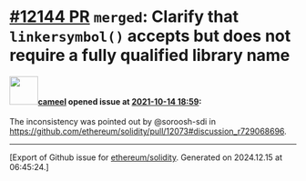 # [\#12144 PR](https://github.com/ethereum/solidity/pull/12144) `merged`: Clarify that `linkersymbol()` accepts but does not require a fully qualified library name

#### <img src="https://avatars.githubusercontent.com/u/137030?v=4" width="50">[cameel](https://github.com/cameel) opened issue at [2021-10-14 18:59](https://github.com/ethereum/solidity/pull/12144):

The inconsistency was pointed out by @soroosh-sdi in https://github.com/ethereum/solidity/pull/12073#discussion_r729068696.




-------------------------------------------------------------------------------



[Export of Github issue for [ethereum/solidity](https://github.com/ethereum/solidity). Generated on 2024.12.15 at 06:45:24.]
